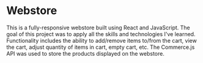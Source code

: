 # Webstore

This is a fully-responsive webstore built using React and JavaScript. The goal of this project was to apply all the skills and technologies I've learned. Functionality includes the ability to add/remove items to/from the cart, view the cart, adjust quantity of items in cart, empty cart, etc. The Commerce.js API was used to store the products displayed on the webstore.


